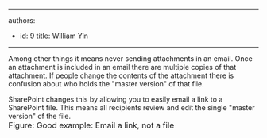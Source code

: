 

---
authors:
  - id: 9
    title: William Yin
---




<span class='intro'> Among other things it means never sending attachments in an email. Once an attachment is included in an email there are multiple copies of that attachment. If people change the contents of the attachment there is confusion about who holds the &quot;master version&quot; of that file. 
 </span>

SharePoint changes this by allowing you to easily email a link to a SharePoint file. This means all recipients review and edit the single &quot;master version&quot; of the file. <br>
<img alt="" src="/PublishingImages/SharePoint-EmailaLink.jpg" /><br>
<font class="ms-rteCustom-FigureGood" size="+0">Figure&#58; Good example&#58; Email a link, not a file</font> 



